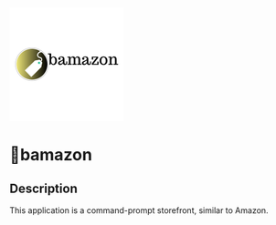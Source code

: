 ![bamazon Logo](logo.png)

# :small_orange_diamond:bamazon
## Description
This application is a command-prompt storefront, similar to Amazon.
